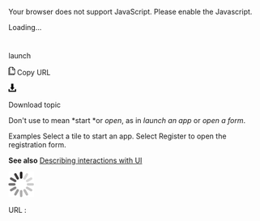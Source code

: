 Your browser does not support JavaScript. Please enable the Javascript.

Loading...

# 

launch

![Copy URL](launch_files/Copy.png)
Copy URL

![Download](launch_files/Download.png)

Download topic

Don't use to mean *start *or *open*, as in *launch an app* or *open a form*.

Examples
Select a tile to start an app.
Select Register to open the registration form.

**See also** [Describing interactions with UI](https://worldready.cloudapp.net/Styleguide/Read?id=2700&topicid=26472)

![In progress](launch_files/activity-large.gif)

URL :
